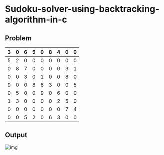 # Sudoku-solver-using-backtracking-algorithm-in-c

## Problem
 3 | 0 | 6 | 5 | 0 | 8 | 4 | 0 | 0 
 --|---|---|---|---|---|---|---|---
 5 | 2 | 0 | 0 | 0 | 0 | 0 | 0 | 0 
 0 | 8 | 7 | 0 | 0 | 0 | 0 | 3 | 1 
 0 | 0 | 3 | 0 | 1 | 0 | 0 | 8 | 0 
 9 | 0 | 0 | 8 | 6 | 3 | 0 | 0 | 5 
 0 | 5 | 0 | 0 | 9 | 0 | 6 | 0 | 0 
 1 | 3 | 0 | 0 | 0 | 0 | 2 | 5 | 0 
 0 | 0 | 0 | 0 | 0 | 0 | 0 | 7 | 4 
 0 | 0 | 5 | 2 | 0 | 6 | 3 | 0 | 0 

## Output
![img](https://i.imgur.com/RKaRb55.png)
